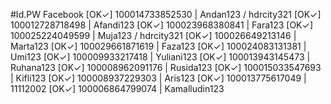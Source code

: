 #Id.PW Facebook
[OK✓] 100014733852530 | Andan123 / hdrcity321
[OK✓] 100012728718498 | Afandi123
[OK✓] 100023968380841 | Fara123
[OK✓] 100025224049599 | Muja123 / hdrcity321
[OK✓] 100026649213146 | Marta123
[OK✓] 100029661871619 | Faza123
[OK✓] 100024083131381 | Umi123
[OK✓] 100009933217418 | Yuliani123
[OK✓] 100013943145473 | Ruhana123
[OK✓] 100008962091176 | Rusida123
[OK✓] 100015033547693 | Kifli123
[OK✓] 100008937229303 | Aris123
[OK✓] 100013775617049 | 11112002
[OK✓] 100006864799074 | Kamalludin123
